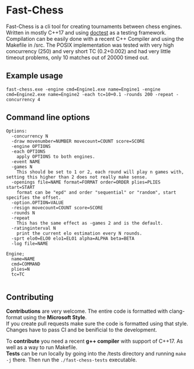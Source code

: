 # Fast-Chess

Fast-Chess is a cli tool for creating tournaments between chess engines. Written in mostly C++17 and using [doctest](https://github.com/doctest/doctest) as a testing framework. Compilation can be easily done with a recent C++ Compiler and using the Makefile in /src.
The POSIX implementation was tested with very high concurrency (250) and very short TC (0.2+0.002) and had very little timeout problems, only 10 matches out of 20000 timed out.

## Example usage

```
fast-chess.exe -engine cmd=Engine1.exe name=Engine1 -engine cmd=Engine2.exe name=Engine2 -each tc=10+0.1 -rounds 200 -repeat -concurrency 4
```

## Command line options

```
Options:
  -concurrency N
  -draw movenumber=NUMBER movecount=COUNT score=SCORE
  -engine OPTIONS
  -each OPTIONS
    apply OPTIONS to both engines.
  -event NAME
  -games N
    This should be set to 1 or 2, each round will play n games with, setting this higher than 2 does not really make sense.
  -openings file=NAME format=FORMAT order=ORDER plies=PLIES start=START
    format can be "epd" and order "sequential" or "random", start specifies the offset.
  -option.OPTION=VALUE
  -resign movecount=COUNT score=SCORE
  -rounds N
  -repeat
    This has the same effect as -games 2 and is the default.
  -ratinginterval N
    print the current elo estimation every N rounds.
  -sprt elo0=ELO0 elo1=ELO1 alpha=ALPHA beta=BETA
  -log file=NAME

Engine;
  name=NAME
  cmd=COMMAND
  plies=N
  tc=TC
  
```

## Contributing

__Contributions__ are very welcome.
The entire code is formatted with clang-format using the __Microsoft Style__.  
If you create pull requests make sure the code is formatted using that style.  
Changes have to pass CI and be benificial to the development.  

To __contribute__ you need a recent __g++ compiler__ with support of C++17. As well as a way to run Makefile.  
__Tests__ can be run locally by going into the /tests directory and running `make -j` there. Then run the `./fast-chess-tests` executable.

